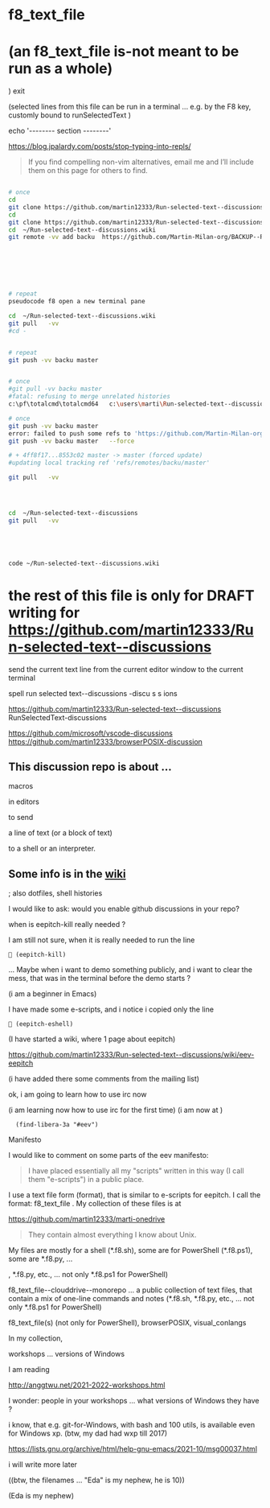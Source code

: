 
# f8_text_file
# (an f8_text_file is-not meant to be run as a whole)
)
exit

(selected lines from this file can be run in a terminal ... e.g. by the F8 key, customly bound to runSelectedText  )

echo '-------- section --------'














https://blog.jpalardy.com/posts/stop-typing-into-repls/

> If you find compelling non-vim alternatives, email me and I’ll include them on this page for others to find.







```bash

# once
cd
git clone https://github.com/martin12333/Run-selected-text--discussions.wiki.git
cd
git clone https://github.com/martin12333/Run-selected-text--discussions.git
cd  ~/Run-selected-text--discussions.wiki
git remote -vv add backu  https://github.com/Martin-Milan-org/BACKUP--Run-selected-text--discussions.wiki







# repeat
pseudocode f8 open a new terminal pane

cd  ~/Run-selected-text--discussions.wiki
git pull   -vv
#cd -


# repeat
git push -vv backu master


# once
#git pull -vv backu master
#fatal: refusing to merge unrelated histories
c:\pf\totalcmd\totalcmd64   c:\users\marti\Run-selected-text--discussions.wiki   "C:\Users\marti\OneDrive\Run-selected-text--discussions.wiki--robocopy"

# once
git push -vv backu master
error: failed to push some refs to 'https://github.com/Martin-Milan-org/BACKUP--Run-selected-text--discussions.wiki'
git push -vv backu master   --force

# + 4ff8f17...8553c02 master -> master (forced update)
#updating local tracking ref 'refs/remotes/backu/master'

git pull   -vv




cd  ~/Run-selected-text--discussions
git pull   -vv





code ~/Run-selected-text--discussions.wiki

```




# the rest of this file is only for  DRAFT writing for https://github.com/martin12333/Run-selected-text--discussions





send the current text line from the current editor window to the current terminal


spell
run selected text--discussions
-discu s s ions


https://github.com/martin12333/Run-selected-text--discussions
RunSelectedText-discussions

https://github.com/microsoft/vscode-discussions
https://github.com/martin12333/browserPOSIX-discussion





## This discussion repo is about ...

macros

in editors

to send

a line of text (or a block of text)

to a shell or an interpreter.

## Some info is in the [wiki]()




; also dotfiles, shell histories




I would like to ask: would you enable github discussions in your repo?



when is eepitch-kill really needed  ?

I am still not sure, when it is really needed to run the line

```
 (eepitch-kill)

```

... Maybe when i want to demo something publicly, and i want to clear the mess, that was in the terminal before the demo starts ?

(i am a beginner in Emacs)

I have made some e-scripts, and i notice i  copied only the line

```
 (eepitch-eshell)
```






(I have started a wiki, where 1 page about eepitch)

https://github.com/martin12333/Run-selected-text--discussions/wiki/eev-eepitch

(i have added there some comments from the mailing list)



ok, i am going to learn how to use irc now 

(i am learning now how to use irc for the first time)
(i am now at )
```
  (find-libera-3a "#eev")
```


Manifesto

I would like to comment on some parts of the eev manifesto:

> I have placed essentially all my "scripts" written in this way (I call them "e-scripts") in a public place.

I use a text file form (format), that is similar to e-scripts for eepitch. I call the format: f8_text_file . My collection of these files is at

https://github.com/martin12333/marti-onedrive

> They contain almost everything I know about Unix.

My files are mostly for a shell (\*.f8.sh), some are for PowerShell (\*.f8.ps1), some are \*.f8.py, ...


, *.f8.py, etc., ... not only *.f8.ps1 for PowerShell)




f8_text_file--clouddrive--monorepo ... a public collection of text files, that contain a mix of one-line commands and notes (*.f8.sh, *.f8.py, etc., ... not only *.f8.ps1 for PowerShell)



f8_text_file(s) (not only for PowerShell), browserPOSIX, visual_conlangs

In my collection, 






workshops ... versions of Windows

I am reading 


http://anggtwu.net/2021-2022-workshops.html

I wonder: people in your workshops ... what versions of Windows they have ?

i know, that e.g. git-for-Windows, with bash and 100 utils, is available even for Windows xp. (btw, my dad had wxp till 2017)








https://lists.gnu.org/archive/html/help-gnu-emacs/2021-10/msg00037.html





i will write more later

((btw, the filenames ... "Eda" is my nephew, he is 10))

(Eda is my nephew)
